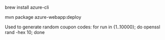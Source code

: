 brew install azure-cli

mvn package azure-webapp:deploy


Used to generate random coupon codes:
for run in {1..10000}; do openssl rand -hex 10; done
